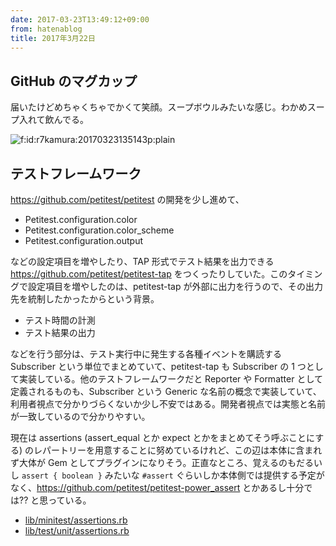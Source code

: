 ```yaml
---
date: 2017-03-23T13:49:12+09:00
from: hatenablog
title: 2017年3月22日
---
```


<h2>GitHub のマグカップ</h2>

<p>届いたけどめちゃくちゃでかくて笑顔。スープボウルみたいな感じ。わかめスープ入れて飲んでる。</p>

<p><span itemscope itemtype="http://schema.org/Photograph"><img src="https://cdn-ak.f.st-hatena.com/images/fotolife/r/r7kamura/20170323/20170323135143.png" alt="f:id:r7kamura:20170323135143p:plain" title="f:id:r7kamura:20170323135143p:plain" class="hatena-fotolife" itemprop="image"></span></p>

<h2>テストフレームワーク</h2>

<p><a href="https://github.com/petitest/petitest">https://github.com/petitest/petitest</a> の開発を少し進めて、</p>

<ul>
<li>Petitest.configuration.color</li>
<li>Petitest.configuration.color_scheme</li>
<li>Petitest.configuration.output</li>
</ul>


<p>などの設定項目を増やしたり、TAP 形式でテスト結果を出力できる <a href="https://github.com/petitest/petitest-tap">https://github.com/petitest/petitest-tap</a> をつくったりしていた。このタイミングで設定項目を増やしたのは、petitest-tap が外部に出力を行うので、その出力先を統制したかったからという背景。</p>

<ul>
<li>テスト時間の計測</li>
<li>テスト結果の出力</li>
</ul>


<p>などを行う部分は、テスト実行中に発生する各種イベントを購読する Subscriber という単位でまとめていて、petitest-tap も Subscriber の 1 つとして実装している。他のテストフレームワークだと Reporter や Formatter として定義されるものも、Subscriber という Generic な名前の概念で実装していて、利用者視点で分かりづらくないか少し不安ではある。開発者視点では実態と名前が一致しているので分かりやすい。</p>

<p>現在は assertions (assert_equal とか expect とかをまとめてそう呼ぶことにする) のレパートリーを用意することに努めているけれど、この辺は本体に含まれず大体が Gem としてプラグインになりそう。正直なところ、覚えるのもだるいし <code>assert { boolean }</code> みたいな <code>#assert</code> ぐらいしか本体側では提供する予定がなく、<a href="https://github.com/petitest/petitest-power_assert">https://github.com/petitest/petitest-power_assert</a> とかあるし十分では?? と思っている。</p>

<ul>
<li><a href="https://github.com/seattlerb/minitest/blob/c6ba2afd90473b76d289562edd24f7d7ca8484f9/lib/minitest/assertions.rb">lib/minitest/assertions.rb</a></li>
<li><a href="https://github.com/test-unit/test-unit/blob/0e79db64366a909470836992cf1dd345696663d3/lib/test/unit/assertions.rb">lib/test/unit/assertions.rb</a></li>
</ul>



